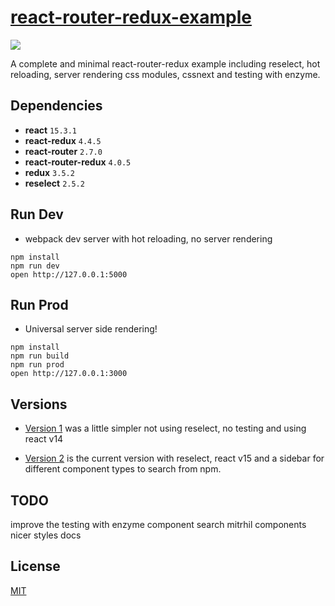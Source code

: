 # [react-router-redux-example](https://github.com/StevenIseki/react-router-redux-example)

![](https://raw.githubusercontent.com/StevenIseki/react-router-redux-example/master/public/screenshot.png)

A complete and minimal react-router-redux example including reselect, hot reloading, server rendering css modules, cssnext and testing with enzyme.

## Dependencies

* **react** `15.3.1`
* **react-redux** `4.4.5`
* **react-router** `2.7.0`
* **react-router-redux** `4.0.5`
* **redux** `3.5.2`
* **reselect** `2.5.2`

## Run Dev

* webpack dev server with hot reloading, no server rendering

```
npm install
npm run dev
open http://127.0.0.1:5000
```

## Run Prod

* Universal server side rendering!

```
npm install
npm run build
npm run prod
open http://127.0.0.1:3000
```

## Versions

- [Version 1](https://github.com/StevenIseki/react-router-redux-example/tree/v1) was a little simpler not using reselect, no testing and using react v14

- [Version 2](https://github.com/StevenIseki/react-router-redux-example) is the current version with reselect, react v15 and a sidebar for different component types to search from npm.

## TODO

improve the testing with enzyme
component search
mitrhil components
nicer styles
docs

## License

[MIT](http://isekivacenz.mit-license.org/)
